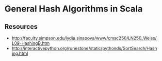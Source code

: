 # General Hash Algorithms in Scala

## Resources
- http://faculty.simpson.edu/lydia.sinapova/www/cmsc250/LN250_Weiss/L09-HashingB.htm
- http://interactivepython.org/runestone/static/pythonds/SortSearch/Hashing.html